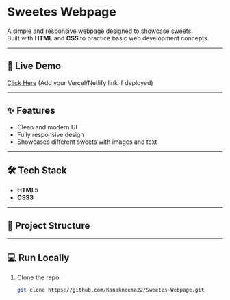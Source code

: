 # Sweetes Webpage

A simple and responsive webpage designed to showcase sweets.  
Built with **HTML** and **CSS** to practice basic web development concepts.

---

## 🚀 Live Demo
[Click Here](#) (Add your Vercel/Netlify link if deployed)

---

## ✨ Features
- Clean and modern UI  
- Fully responsive design  
- Showcases different sweets with images and text  

---

## 🛠️ Tech Stack
- **HTML5**  
- **CSS3**  

---

## 📂 Project Structure
---

## 💻 Run Locally
1. Clone the repo:
   ```bash
   git clone https://github.com/Kanakneema22/Sweetes-Webpage.git
